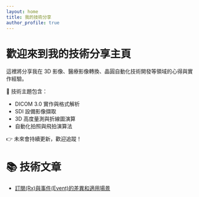 ```yaml
---
layout: home
title: 我的技術分享
author_profile: true
---
```

# 歡迎來到我的技術分享主頁

這裡將分享我在 3D 影像、醫療影像轉換、晶圓自動化技術開發等領域的心得與實作經驗。

🔧 技術主題包含：
- DICOM 3.0 實作與格式解析
- SDI 設備影像擷取
- 3D 高度量測與折線圖演算
- 自動化拍照與飛拍演算法

👉 未來會持續更新，歡迎追蹤！

# 📚 技術文章
- [訂閱(Rx)與事件(Event)的差異和適用場景](./posts/RxAndEvent.md)
